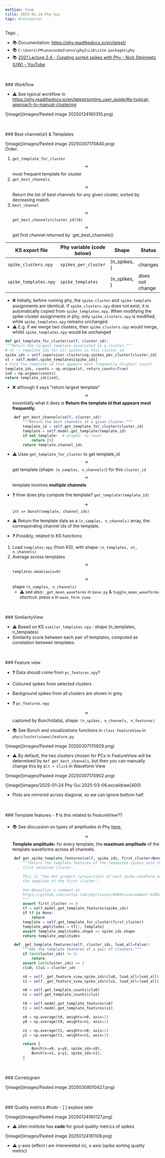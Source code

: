 ```yaml
---
mathjax: true
title: 2025-01-24 Phy Gui
tags: #conceptual
---
```

Tags:  ,  
- 📚 Documentation: https://phy.readthedocs.io/en/latest/
- 📚 `C:\Users\FM\anaconda3\envs\phy2\Lib\site-packages\phy`
- 📚 [2021 Lecture 2.4 - Curating sorted spikes with Phy - Nick Steinmetz (UW) - YouTube](https://www.youtube.com/watch?v=czdwIr-v5Yc)
<br>
<br>
###  Workflow

- ⚠️ See typical workflow in https://phy.readthedocs.io/en/latest/sorting_user_guide/#a-typical-approach-to-manual-clustering

![image](images/Pasted image 20250124160310.png)


<br>
<br>
### Best channel(s!) & Templates

![image](images/Pasted image 20250307170840.png)
<br>
Order:
1. `get_template_for_cluster` $$\rightarrow$$ most frequent template for cluster
2. `get_best_channels` $$\rightarrow$$ Return the list of best channels for any given cluster, sorted by decreasing match.
3. `best_channel` $$\rightarrow$$ `get_best_channels(cluster_id)[0]` $$\rightarrow$$ get first channel returned by `get_best_channels()




| KS export file        | Phy variable (code below) | Shape        | Status          |
| --------------------- | ------------------------- | ------------ | --------------- |
| `spike_clusters.npy`  | ``spikes_per_cluster``    | (n_spikes, ) | changes         |
| `spike_templates.npy` | ``spike_templates``       | (n_spikes, ) | does not change |




- ❌ Initially, before running phy, the ``spike-cluster`` and ``spike-template`` assignments are identical. If ``spike_clusters.npy`` does not exist, it is automatically copied from ``spike_templates.npy``. When modifying the spike-cluster assignments in phy, only ``spike_clusters.npy`` is modified, while ``spike_templates.npy`` remains unchanged.
- ⚠️ E.g. if we merge two clusters, then ``spike_clusters.npy`` would merge, whilst ``spike_templates.npy`` would be unchanged

```python
def get_template_for_cluster(self, cluster_id): 
"""Return the largest template associated to a cluster.""" 
# st -> template_ids for all spikes in this cluster_id
spike_ids = self.supervisor.clustering.spikes_per_cluster[cluster_id] 
st = self.model.spike_templates[spike_ids] 
# Find the template id that appears most frequently (highest count)
template_ids, counts = np.unique(st, return_counts=True) 
ind = np.argmax(counts) 
return template_ids[ind],
```
- ❌ although it says "return largest template" $$\rightarrow$$ essentially what it does is **Return the template id that appears most frequently.** 


```python
    def get_best_channels(self, cluster_id):
        """Return the best channels of a given cluster."""
        template_id = self.get_template_for_cluster(cluster_id)
        template = self.model.get_template(template_id)
        if not template:  # pragma: no cover
            return [0]
        return template.channel_ids
```
- ⚠️ Uses `get_template_for_cluster` to get template_id $$\rightarrow$$ get template (shape: `(n_samples, n_channels)`) for this `cluster_id` $$\rightarrow$$ template involves **multiple channels**


- ❓ How does phy compute the template?
``get_template(template_id)`` $$\rightarrow$$ ``int => Bunch(template, channel_ids)``
- ⚠️ Return the template data as a `(n_samples, n_channels)` array, the corresponding channel ids of the template.
- ❓ Possibly, related to KS functions: 
1. Load ``templates.npy`` (from KS), with shape: `(n_templates, nt, n_channels)`
2. Average across templates $$\rightarrow$$ ``templates.mean(axis=0)`` $$\rightarrow$$ shape `(n_samples, n_channels)` 
	- ⚠️ see also: `_get_mean_waveforms` in `base.py` & ``toggle_mean_waveforms`` shortcut: press `m` in `wave_form view`


<br>
<br>
### SimilarityView

- ⚠️ Based on KS  ``similar_templates.npy`` : shape (n_templates, n_templates)
- Similarity score between each pair of templates, computed as correlation between templates.

<br>
<br>
### Feature view

- ❓ Data should come from `pc_features.npy`?

- Coloured spikes from selected clusters
- Background spikes from all clusters are shown in grey.

- ❓ `pc_features.npy` $$\rightarrow$$ captured by Bunch(data), shape: `(n_spikes, n_channels, n_features)`
- 📚 See Bunch and visualizations functions in  `class FeatureView` in `phy\cluster\views\feature.py`


![image](images/Pasted image 20250307170929.png)
<br>
- ⚠️ By default, the two clusters chosen for PCs in FeatureView will be determined by  `def get_best_channels`, but then you can manually change this by `Alt + Click` in Waveform View

![image](images/Pasted image 20250307170902.png)

![image](images/2025-01-24 Phy Gui 2025-03-06.excalidraw|400)
- Plots are mirrored across diagonal, so we can ignore bottom half

<br>
<br>
### Template features
- ❓ Is this related to FeatureView??

- 📚 See discussion on types of amplitudes in Phy [here](https://phy.readthedocs.io/en/latest/terminology/#amplitude), $$\rightarrow$$ **Template amplitude:** for every template, the **maximum amplitude** of the template waveforms across all channels.



```python
    def get_spike_template_features(self, spike_ids, first_cluster=None, **kwargs):
		"""Return the template features of the requested spikes onto the 
        first selected cluster.

        This is "the dot product (projection) of each spike waveform onto 
        the template of the first cluster."

        See @mswallac's comment at
        https://github.com/cortex-lab/phy/issues/868#issuecomment-520032905
        """
        assert first_cluster >= 0
        tf = self.model.get_template_features(spike_ids)
        if tf is None:
            return
        template = self.get_template_for_cluster(first_cluster)
        template_amplitudes = tf[:, template]
        assert template_amplitudes.shape == spike_ids.shape
        return template_amplitudes
```


```python
    def _get_template_features(self, cluster_ids, load_all=False):
        """Get the template features of a pair of clusters."""
        if len(cluster_ids) != 2:
            return
        assert len(cluster_ids) == 2
        clu0, clu1 = cluster_ids

        s0 = self._get_feature_view_spike_ids(clu0, load_all=load_all)
        s1 = self._get_feature_view_spike_ids(clu1, load_all=load_all)

        n0 = self.get_template_counts(clu0)
        n1 = self.get_template_counts(clu1)

        t0 = self.model.get_template_features(s0)
        t1 = self.model.get_template_features(s1)

        x0 = np.average(t0, weights=n0, axis=1)
        y0 = np.average(t0, weights=n1, axis=1)

        x1 = np.average(t1, weights=n0, axis=1)
        y1 = np.average(t1, weights=n1, axis=1)

        return [
            Bunch(x=x0, y=y0, spike_ids=s0),
            Bunch(x=x1, y=y1, spike_ids=s1),
        ]
```





<br>
<br>
### Correlogram

![image](images/Pasted image 20250308010427.png)
<br>


<br>
<br>
### Quality metrics 
#todo 
- [ ] explore later

![image](images/Pasted image 20250124160127.png)
- ⚠️ allen institute has **code** for good quality metrics of spikes 

![image](images/Pasted image 20250124161109.png)

- ⚠️ y-axis (effect i am intererested in), x-axis (spike sorting quality metric)

